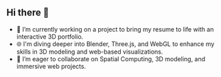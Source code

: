 ## Hi there 👋

- 🚀 I’m currently working on a project to bring my resume to life with an interactive 3D portfolio.
- 🌐 I'm diving deeper into Blender, Three.js, and WebGL to enhance my skills in 3D modeling and web-based visualizations.
- 🤝 I’m eager to collaborate on Spatial Computing, 3D modeling, and immersive web projects.
